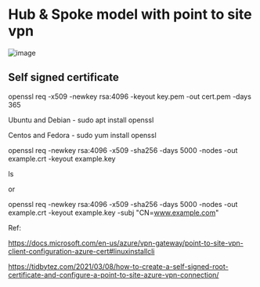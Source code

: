 
# Hub & Spoke model with point to site vpn



![image](https://user-images.githubusercontent.com/33985509/124522706-7cc55d00-ddf4-11eb-9e13-39649bc5a09e.png)


## Self signed certificate

openssl req -x509 -newkey rsa:4096 -keyout key.pem -out cert.pem -days 365

Ubuntu and Debian - sudo apt install openssl

Centos and Fedora - sudo yum install openssl


openssl req -newkey rsa:4096 -x509 -sha256 -days 5000 -nodes -out example.crt -keyout example.key

ls

or 

openssl req -newkey rsa:4096 -x509 -sha256 -days 5000 -nodes -out example.crt -keyout example.key -subj "CN=www.example.com" 


Ref:

https://docs.microsoft.com/en-us/azure/vpn-gateway/point-to-site-vpn-client-configuration-azure-cert#linuxinstallcli

https://tidbytez.com/2021/03/08/how-to-create-a-self-signed-root-certificate-and-configure-a-point-to-site-azure-vpn-connection/
